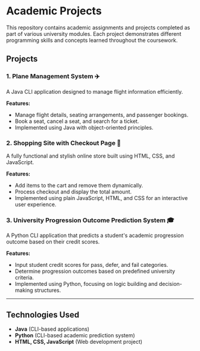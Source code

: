 # Academic Projects

This repository contains academic assignments and projects completed as part of various university modules. Each project demonstrates different programming skills and concepts learned throughout the coursework.

## Projects

### 1. Plane Management System ✈️
A Java CLI application designed to manage flight information efficiently.

**Features:**
- Manage flight details, seating arrangements, and passenger bookings.
- Book a seat, cancel a seat, and search for a ticket.
- Implemented using Java with object-oriented principles.

### 2. Shopping Site with Checkout Page 🛒
A fully functional and stylish online store built using HTML, CSS, and JavaScript.

**Features:**
- Add items to the cart and remove them dynamically.
- Process checkout and display the total amount.
- Implemented using plain JavaScript, HTML, and CSS for an interactive user experience.

### 3. University Progression Outcome Prediction System 🎓
A Python CLI application that predicts a student's academic progression outcome based on their credit scores.

**Features:**
- Input student credit scores for pass, defer, and fail categories.
- Determine progression outcomes based on predefined university criteria.
- Implemented using Python, focusing on logic building and decision-making structures.

---

## Technologies Used
- **Java** (CLI-based applications)
- **Python** (CLI-based academic prediction system)
- **HTML, CSS, JavaScript** (Web development project)

